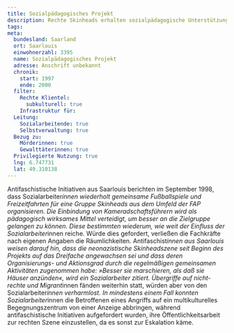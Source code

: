 ```yaml
---
title: Sozialpädagogisches Projekt
description: Rechte Skinheads erhalten sozialpädagogische Unterstützung.
tags:
meta:
  bundesland: Saarland
  ort: Saarlouis
  einwohnerzahl: 3395
  name: Sozialpädagogisches Projekt
  adresse: Anschrift unbekannt
  chronik:
    start: 1997
    ende: 2000
  filter:
    Rechte Klientel:
      subkulturell: true
    Infrastruktur für:
  Leitung:
    Sozialarbeitende: true
    Selbstverwaltung: true
  Bezug zu:
    Mörderinnen: true
    Gewalttäterinnen: true
  Privilegierte Nutzung: true
  lng: 6.747731
  lat: 49.310138
---
```


Antifaschistische Initiativen aus Saarlouis berichten im September 1998, dass Sozialarbeiter*innen wiederholt gemeinsame Fußballspiele und Freizeitfahrten für eine Gruppe Skinheads aus dem Umfeld der FAP organisieren. Die Einbindung von Kameradschaftsführern wird als pädagogisch wirksames Mittel verteidigt, um besser an die Zielgruppe gelangen zu können. Diese bestimmten wiederum, wie weit der Einfluss der Sozialarbeiter*innen reiche. Würde dies gefordert, verließen die Fachkräfte nach eigenen Angaben die Räumlichkeiten. Antifaschist*innen aus Saarlouis weisen darauf hin, dass die neonazistische Skinheadszene seit Beginn des Projekts auf das Dreifache angewachsen sei und dass deren Organisierungs- und Aktionsgrad durch die regelmäßigen gemeinsamen Aktivitäten zugenommen habe: »Besser sie marschieren, als daß sie Häuser anzünden«, wird ein Sozialarbeiter zitiert. Übergriffe auf nicht-rechte und Migrant*innen fänden weiterhin statt, würden aber von den Sozialarbeiter*innen verharmlost. In mindestens einem Fall konnten Sozialarbeiter*innen die Betroffenen eines Angriffs auf ein multikulturelles Begegnungszentrum von einer Anzeige abbringen, während antifaschistische Initiativen aufgefordert wurden, ihre Öffentlichkeitsarbeit zur rechten Szene einzustellen, da es sonst zur Eskalation käme.